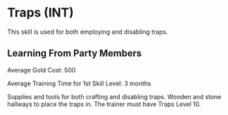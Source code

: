 # Traps (INT)

This skill is used for both employing and disabling traps.

## Learning From Party Members

Average Gold Cost: 500

Average Training Time for 1st Skill Level: 3 months

Supplies and tools for both crafting and disabling traps. Wooden and stone hallways to place the traps in. The trainer must have Traps Level 10.
